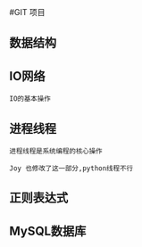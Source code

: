 #GIT 项目

## 数据结构

## IO网络
    IO的基本操作

## 进程线程
    进程线程是系统编程的核心操作

    Joy 也修改了这一部分,python线程不行

## 正则表达式
    
## MySQL数据库

